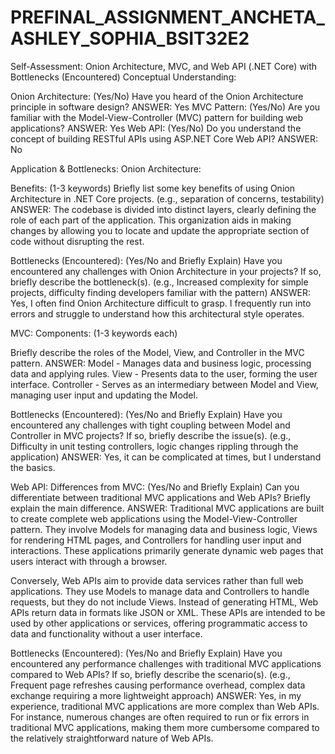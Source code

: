 # PREFINAL_ASSIGNMENT_ANCHETA_ASHLEY_SOPHIA_BSIT32E2

Self-Assessment: Onion Architecture, MVC, and Web API (.NET Core) with Bottlenecks (Encountered)
Conceptual Understanding:

Onion Architecture: (Yes/No) 
 Have you heard of the Onion Architecture principle in software design?
 ANSWER: Yes
MVC Pattern: (Yes/No) 
 Are you familiar with the Model-View-Controller (MVC) pattern for building web applications?
 ANSWER: Yes
Web API: (Yes/No) 
 Do you understand the concept of building RESTful APIs using ASP.NET Core Web API?
 ANSWER: No
 
Application & Bottlenecks:
Onion Architecture:

Benefits: (1-3 keywords)
Briefly list some key benefits of using Onion Architecture in .NET Core projects. (e.g., separation of concerns, testability)
ANSWER:
The codebase is divided into distinct layers, clearly defining the role of each part of the application. This organization aids in making changes by allowing you to locate and update the appropriate section of code without disrupting the rest.

Bottlenecks (Encountered): (Yes/No and Briefly Explain)
Have you encountered any challenges with Onion Architecture in your projects? If so, briefly describe the bottleneck(s). (e.g., Increased complexity for simple projects, difficulty finding developers familiar with the pattern)
ANSWER:
Yes, I often find Onion Architecture difficult to grasp. I frequently run into errors and struggle to understand how this architectural style operates.

MVC:
Components: (1-3 keywords each)
 
Briefly describe the roles of the Model, View, and Controller in the MVC pattern.
ANSWER:
Model - Manages data and business logic, processing data and applying rules.
View - Presents data to the user, forming the user interface.
Controller - Serves as an intermediary between Model and View, managing user input and updating the Model.

Bottlenecks (Encountered): (Yes/No and Briefly Explain) 
Have you encountered any challenges with tight coupling between Model and Controller in MVC projects? If so, briefly describe the issue(s). (e.g., Difficulty in unit testing controllers, logic changes rippling through the application)
ANSWER: 
Yes, it can be complicated at times, but I understand the basics.

Web API:
Differences from MVC: (Yes/No and Briefly Explain) 
Can you differentiate between traditional MVC applications and Web APIs? Briefly explain the main difference.
ANSWER: 
Traditional MVC applications are built to create complete web applications using the Model-View-Controller pattern. They involve Models for managing data and business logic, Views for rendering HTML pages, and Controllers for handling user input and interactions. These applications primarily generate dynamic web pages that users interact with through a browser.

Conversely, Web APIs aim to provide data services rather than full web applications. They use Models to manage data and Controllers to handle requests, but they do not include Views. Instead of generating HTML, Web APIs return data in formats like JSON or XML. These APIs are intended to be used by other applications or services, offering programmatic access to data and functionality without a user interface.
 
Bottlenecks (Encountered): (Yes/No and Briefly Explain)
 Have you encountered any performance challenges with traditional MVC applications compared to Web APIs? If so, briefly describe the scenario(s). (e.g., Frequent page refreshes causing performance overhead, complex data exchange requiring a more lightweight approach)
ANSWER:
Yes, in my experience, traditional MVC applications are more complex than Web APIs. For instance, numerous changes are often required to run or fix errors in traditional MVC applications, making them more cumbersome compared to the relatively straightforward nature of Web APIs.
 
 
